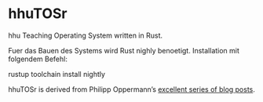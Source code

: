 # hhuTOSr
hhu Teaching Operating System written in Rust.

Fuer das Bauen des Systems wird Rust nighly benoetigt.
Installation mit folgendem Befehl:

rustup toolchain install nightly



hhuTOSr is derived from Philipp Oppermann’s [excellent series of blog posts](https://os.phil-opp.com/).
